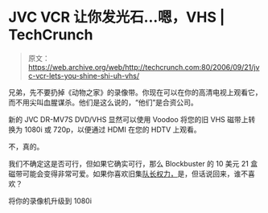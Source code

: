 # JVC VCR 让你发光石…嗯，VHS | TechCrunch

> 原文：<https://web.archive.org/web/http://techcrunch.com:80/2006/09/21/jvc-vcr-lets-you-shine-shi-uh-vhs/>

兄弟，先不要扔掉《动物之家》的录像带。你现在可以在你的高清电视上观看它，而不用尖叫血腥谋杀。他们是这么说的，“他们”是合资公司。

新的 JVC DR-MV7S DVD/VHS 显然可以使用 Voodoo 将您的旧 VHS 磁带上转换为 1080i 或 720p，以便通过 HDMI 在您的 HDTV 上观看。

不，真的。

我们不确定这是否可行，但如果它确实可行，那么 Blockbuster 的 10 美元 21 盒磁带可能会变得非常可爱。如果你喜欢旧集[队长权力，](https://web.archive.org/web/20150227053711/http://en.wikipedia.org/wiki/Captain_Power)是，但话说回来，谁不喜欢？

将你的录像机升级到 1080i